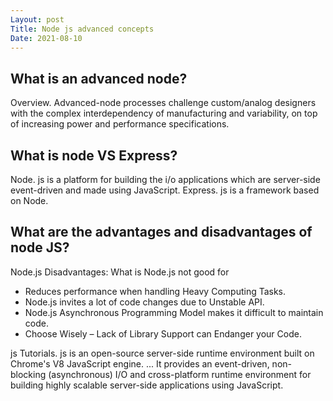 ```yaml
---
Layout: post
Title: Node js advanced concepts
Date: 2021-08-10
---
```


## What is an advanced node?

Overview. Advanced-node processes challenge custom/analog designers with the complex interdependency of manufacturing and variability, on top of increasing power and performance specifications.

## What is node VS Express?

Node. js is a platform for building the i/o applications which are server-side event-driven and made using JavaScript. Express. js is a framework based on Node.

## What are the advantages and disadvantages of node JS?

Node.js Disadvantages: What is Node.js not good for

- Reduces performance when handling Heavy Computing Tasks.
- Node.js invites a lot of code changes due to Unstable API.
- Node.js Asynchronous Programming Model makes it difficult to maintain code.
- Choose Wisely – Lack of Library Support can Endanger your Code.

js Tutorials. js is an open-source server-side runtime environment built on Chrome's V8 JavaScript engine. ... It provides an event-driven, non-blocking (asynchronous) I/O and cross-platform runtime environment for building highly scalable server-side applications using JavaScript.
